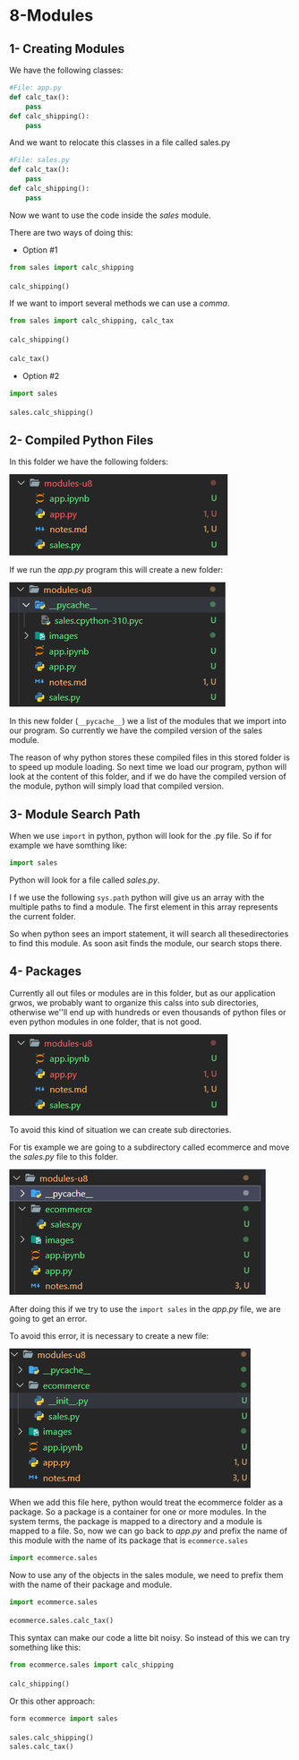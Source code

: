 # 8-Modules

## 1- Creating Modules

We have the following classes:

```python
#File: app.py
def calc_tax():
    pass
def calc_shipping():
    pass
```

And we want to relocate this classes in a file called sales.py

```python
#File: sales.py
def calc_tax():
    pass
def calc_shipping():
    pass
```

Now we want to use the code inside the _sales_ module.

There are two ways of doing this:

- Option #1

```python
from sales import calc_shipping

calc_shipping()
```

If we want to import several methods we can use a _comma_.

```python
from sales import calc_shipping, calc_tax

calc_shipping()

calc_tax()
```

- Option #2

```python
import sales 

sales.calc_shipping()
```

## 2- Compiled Python Files

In this folder we have the following folders:

![compiled_python_files](images/compiled_python_files.png)

If we run the _app.py_ program this will create a new folder:

![compiled_python_files2](images/compiled_python_files2.png)

In this new folder (`__pycache__`) we a list of the modules that we import into our program.
So currently we have the compiled version of the sales module.

The reason of why python stores these compiled files in this stored folder is to speed up  module loading. So next time we load our program, python will look at the content of this folder, and if we do have the compiled version of the module, python will simply load that compiled version.

## 3- Module Search Path

When we use `import` in python, python will look for the .py file.
So if for example we have somthing like:

```python
import sales
```

Python will look for a file called _sales.py_.

I f we use the following `sys.path` python will give us an array with the multiple paths to find a module.
The first element in this array represents the current folder.

So when python sees an import statement, it will search all thesedirectories to find this module. As soon asit finds the module, our search stops there.  

## 4- Packages

Currently all out files or modules are in this folder, but as our application grwos, we probably want to organize this calss into sub directories, otherwise we''ll end up with hundreds or even thousands of python files or even python modules in one folder, that is not good.

![compiled_python_files](images/compiled_python_files.png)

To avoid this kind of situation we can create sub directories.

For tis example we are going to a subdirectory called ecommerce and move the _sales.py_ file to this folder.

![ecommerce1](images/ecommerce1.PNG)

After doing this if we try to use the `import sales` in the _app.py_ file, we are going to get an error.

To avoid this error, it is necessary to create a new file:

![ecommerce2](images/ecommerce2.PNG)

When we add this file here, python would treat the ecommerce folder as a package. So a package is a container for one or more modules. In the system terms, the package is mapped to a directory and a module is mapped to a file. So, now we can go back to _app.py_ and prefix the name of this module with the name of its package that is `ecommerce.sales`

```python
import ecommerce.sales
```

Now to use any of the objects in the sales module, we need to prefix them with the name of their package and module.

```python
import ecommerce.sales

ecommerce.sales.calc_tax()
```

This syntax can make our code a litte bit noisy. So instead of this we can try something like this:

```python
from ecommerce.sales import calc_shipping

calc_shipping()
```

Or this other approach:

```python
form ecommerce import sales

sales.calc_shipping()
sales.calc_tax()
```